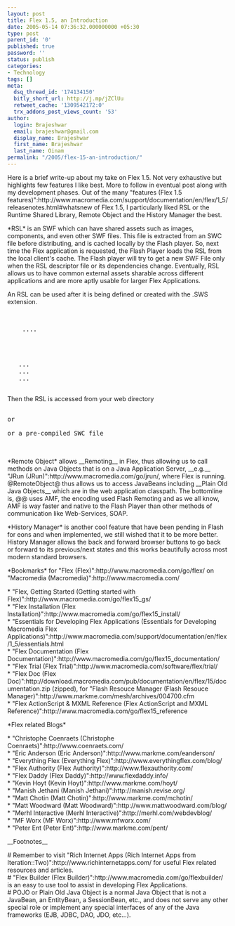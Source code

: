 ```yaml
---
layout: post
title: Flex 1.5, an Introduction
date: 2005-05-14 07:36:32.000000000 +05:30
type: post
parent_id: '0'
published: true
password: ''
status: publish
categories:
- Technology
tags: []
meta:
  dsq_thread_id: '174134150'
  bitly_short_url: http://j.mp/jZClUu
  retweet_cache: '1309542172:0'
  trx_addons_post_views_count: '53'
author:
  login: Brajeshwar
  email: brajeshwar@gmail.com
  display_name: Brajeshwar
  first_name: Brajeshwar
  last_name: Oinam
permalink: "/2005/flex-15-an-introduction/"
---
```

<p>Here is a brief write-up about my take on Flex 1.5. Not very exhaustive but highlights few features I like best. More to follow in eventual post along with my development phases. Out of the many "features (Flex 1.5 features)":http://www.macromedia.com/support/documentation/en/flex/1_5/releasenotes.html#whatsnew of Flex 1.5, I particularly liked RSL or the Runtime Shared Library, Remote Object and the History Manager the best.</p>
<p>*RSL* is an SWF which can have shared assets such as images, components, and even other SWF files. This file is extracted from an SWC file before distributing, and is cached locally by the Flash player. So, next time the Flex application is requested, the Flash Player loads the RSL from the local client's cache. The Flash player will try to get a new SWF File only when the RSL descriptor file or its dependencies change. Eventually, RSL allows us to have common external assets sharable across different applications and are more aptly usable for larger Flex Applications.</p>
<p>An RSL can be used after it is being defined or created with the .SWS extension.</p>
<pre>
<library>
   <namespace uri="http://www.macromedia.com/2003/mxml">
   	....
   </namespace>
   <embed source="CommonLogo.jpg" symbolid="Logo" />
   <embed source="CommonStyle.swc" symbolid="Style" />
   <embed source="CommonAssets.swf" symbolid="CAssets" />
   ...
   ...
   ...
</library>
</pre>
<p>Then the RSL is accessed from your web directory</p>
<pre>
<mx:application rsl="MyRSL.sws">
or
<mx:application rsl="MyRSL.sws;moreRSL.sws;anotherRSL.sws">
or a pre-compiled SWC file
<mx:application rsl="MyRSL.swc">
</mx:application></mx:application></mx:application></pre>
<p><br />
*Remote Object* allows __Remoting__ in Flex, thus allowing us to call methods on Java Objects that is on a Java Application Server, __e.g.__ "JRun (JRun)":http://www.macromedia.com/go/jrun/, where Flex is running. @RemoteObject@ thus allows us to access JavaBeans including __Plain Old Java Objects__ which are in the web application classpath. The bottomline is, @<mx:remoteobject>@ uses AMF, the encoding used Flash Remoting and as we all know, AMF is way faster and native to the Flash Player than other methods of communication like Web-Services, SOAP.</p>
<p>*History Manager* is another cool feature that have been pending in Flash for eons and when implemented, we still wished that it to be more better. History Manager allows the back and forward browser buttons to go back or forward to its previous/next states and this works beautifully across most modern standard browsers.</p>
<p>*Bookmarks* for "Flex (Flex)":http://www.macromedia.com/go/flex/ on "Macromedia (Macromedia)":http://www.macromedia.com/</p>
<p>* "Flex, Getting Started (Getting started with Flex)":http://www.macromedia.com/go/flex15_gs/<br />
* "Flex Installation (Flex Installation)":http://www.macromedia.com/go/flex15_install/<br />
* "Essentials for Developing Flex Applications (Essentials for Developing Macromedia Flex Applications)":http://www.macromedia.com/support/documentation/en/flex/1_5/essentials.html<br />
* "Flex Documentation (Flex Documentation)":http://www.macromedia.com/go/flex15_documentation/<br />
* "Flex Trial (Flex Trial)":http://www.macromedia.com/software/flex/trial/<br />
* "Flex Doc (Flex Doc)":http://download.macromedia.com/pub/documentation/en/flex/15/documentation.zip (zipped), for "Flash Resouce Manager (Flash Resouce Manager)":http://www.markme.com/mesh/archives/004700.cfm<br />
* "Flex ActionScript & MXML Reference (Flex ActionScript and MXML Reference)":http://www.macromedia.com/go/flex15_reference</p>
<p>*Flex related Blogs*</p>
<p>* "Christophe Coenraets (Christophe Coenraets)":http://www.coenraets.com/<br />
* "Eric Anderson (Eric Anderson)":http://www.markme.com/eanderson/<br />
* "Everything Flex (Everything Flex)":http://www.everythingflex.com/blog/<br />
* "Flex Authority (Flex Authority)":http://www.flexauthority.com/<br />
* "Flex Daddy (Flex Daddy)":http://www.flexdaddy.info/<br />
* "Kevin Hoyt (Kevin Hoyt)":http://www.markme.com/hoyt/<br />
* "Manish Jethani (Manish Jethani)":http://manish.revise.org/<br />
* "Matt Chotin (Matt Chotin)":http://www.markme.com/mchotin/<br />
* "Matt Woodward (Matt Woodward)":http://www.mattwoodward.com/blog/<br />
* "Merhl Interactive (Merhl Interactive)":http://merhl.com/webdevblog/<br />
* "MF Worx (MF Worx)":http://www.mfworx.com/<br />
* "Peter Ent (Peter Ent)":http://www.markme.com/pent/</p>
<p>__Footnotes__</p>
<p># Remember to visit "Rich Internet Apps (Rich Internet Apps from Iteration::Two)":http://www.richinternetapps.com/ for useful Flex related resources and articles.<br />
# "Flex Builder (Flex Builder)":http://www.macromedia.com/go/flexbuilder/ is an easy to use tool to assist in developing Flex Applications.<br />
# POJO or Plain Old Java Object is a normal Java Object that is not a JavaBean, an EntityBean, a SessionBean, etc., and does not serve any other special role or implement any special interfaces of any of the Java frameworks (EJB, JDBC, DAO, JDO, etc...).</mx:remoteobject></p>
